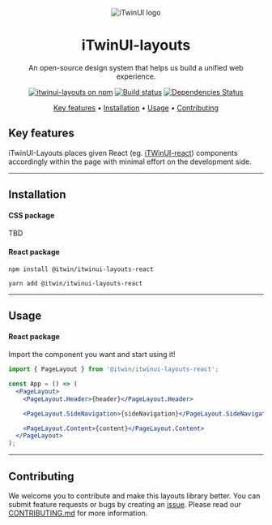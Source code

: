 <p align="center">
  <img src="https://itwinplatformcdn.azureedge.net/iTwinUI/iTwinUI-logo.png" alt="iTwinUI logo" />
</p>

<h1 align="center">iTwinUI-layouts</h1>

<p align="center">An open-source design system that helps us build a unified web experience.</p>
  
<div align="center">
  
  [![itwinui-layouts on npm](https://img.shields.io/npm/v/@itwin/itwinui-layouts)](https://www.npmjs.com/package/@itwin/itwinui-layouts)
  [![Build status](https://github.com/iTwin/iTwinUI/actions/workflows/build.yml/badge.svg?branch=main)](https://github.com/iTwin/iTwinUI/actions/workflows/build.yml?query=branch%3Amain)
  [![Dependencies Status](https://img.shields.io/badge/dependencies-none-brightgreen)](https://www.npmjs.com/package/@itwin/itwinui-layouts?activeTab=dependencies)

</div>

<div align="center">
  
  [Key features](#key-features) • [Installation](#Installation) • [Usage](#Usage) • [Contributing](#contributing)

</div>

## Key features

iTwinUI-Layouts places given React (eg. [iTWinUI-react](https://github.com/iTwin/iTwinUI-react)) components accordingly within the page with minimal effort on the development side.

---

## Installation

#### CSS package

TBD

#### React package

```
npm install @itwin/itwinui-layouts-react
```

```
yarn add @itwin/itwinui-layouts-react
```

---

## Usage

#### React package

Import the component you want and start using it!

```jsx
import { PageLayout } from '@itwin/itwinui-layouts-react';

const App = () => (
  <PageLayout>
    <PageLayout.Header>{header}</PageLayout.Header>

    <PageLayout.SideNavigation>{sideNavigation}</PageLayout.SideNavigation>

    <PageLayout.Content>{content}</PageLayout.Content>
  </PageLayout>
);
```

---

## Contributing

We welcome you to contribute and make this layouts library better. You can submit feature requests or bugs by creating an [issue](https://github.com/iTwin/iTwinUI-layouts/issues).
Please read our [CONTRIBUTING.md](https://github.com/iTwin/iTwinUI-layouts/blob/main/CONTRIBUTING.md) for more information.
